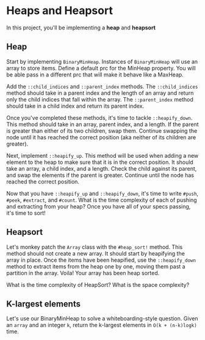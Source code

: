 # Heaps and Heapsort

In this project, you'll be implementing a __heap__ and __heapsort__

## Heap

Start by implementing `BinaryMinHeap`. Instances of `BinaryMinHeap` will use an array to store items. Define a default prc for the MinHeap property. You will be able pass in a different prc that will make it behave like a MaxHeap.

Add the `::child_indices` and `::parent_index` methods. The `::child_indices` method should take in a parent index and the length of an array and return only the child indices that fall within the array. The `::parent_index` method should take in a child index and return its parent index.

Once you've completed these methods, it's time to tackle `::heapify_down`. This method should take in an array, parent index, and a length. If the parent is greater than either of its two children, swap them. Continue swapping the node until it has reached the correct position (aka neither of its children are greater).

Next, implement `::heapify_up`. This method will be used when adding a new element to the heap to make sure that it is in the correct position. It should take an array, a child index, and a length. Check the child against its parent, and swap the elements if the parent is greater. Continue until the node has reached the correct position.

Now that you have `::heapify_up` and `::heapify_down`, it's time to write `#push`, `#peek`, `#extract`, and `#count`. What is the time complexity of each of pushing and extracting from your heap? Once you have all of your specs passing, it's time to sort!

## Heapsort

Let's monkey patch the `Array` class with the `#heap_sort!` method. This method should not create a new array. It should start by heapifying the array in place. Once the items have been heapified, use the `::heapify_down` method to extract items from the heap one by one, moving them past a partition in the array. Voila! Your array has been heap sorted.

What is the time complexity of HeapSort? What is the space complexity?

## K-largest elements

Let's use our BinaryMinHeap to solve a whiteboarding-style question. Given an `array` and an integer `k`, return the k-largest elements in `O(k + (n-k)logk)` time.
